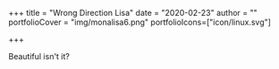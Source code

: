 +++
title = "Wrong Direction Lisa"
date = "2020-02-23"
author = ""
portfolioCover = "img/monalisa6.png"
portfolioIcons=["icon/linux.svg"]

+++

Beautiful isn't it?